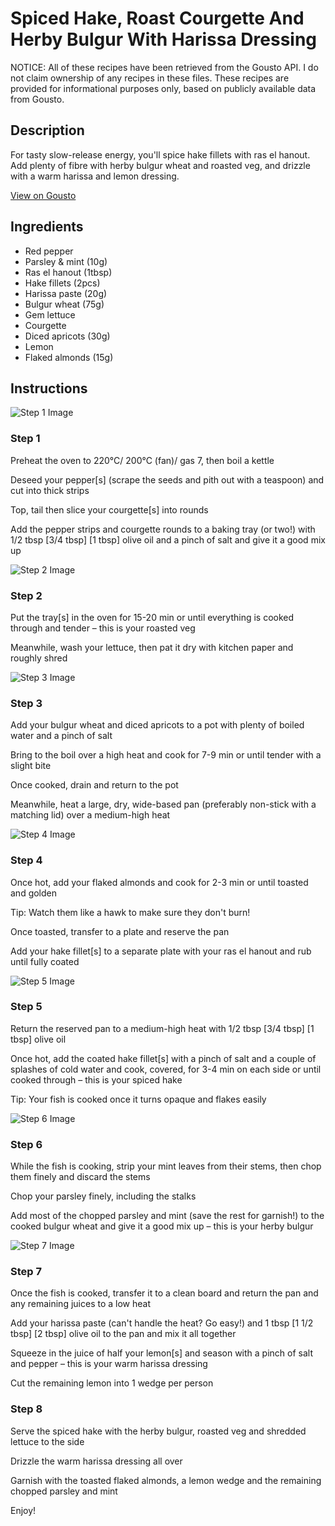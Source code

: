 # Spiced Hake, Roast Courgette And Herby Bulgur With Harissa Dressing

NOTICE: All of these recipes have been retrieved from the Gousto API. I do not claim ownership of any recipes in these files. These recipes are provided for informational purposes only, based on publicly available data from Gousto.

## Description

For tasty slow-release energy, you'll spice hake fillets with ras el hanout. Add plenty of fibre with herby bulgur wheat and roasted veg, and drizzle with a warm harissa and lemon dressing. 

[View on Gousto](https://www.gousto.co.uk/recipes/cookbook/spiced-hake-with-herby-bulgur-and-warm-harissa-dressing)

## Ingredients

- Red pepper
- Parsley & mint (10g)
- Ras el hanout (1tbsp)
- Hake fillets (2pcs)
- Harissa paste (20g)
- Bulgur wheat (75g)
- Gem lettuce
- Courgette
- Diced apricots (30g)
- Lemon
- Flaked almonds (15g)

## Instructions

![Step 1 Image](https://production-media.gousto.co.uk/cms/recipe-step-image/step-1-1717402220695-x200.jpg)

### Step 1

Preheat the oven to 220°C/ 200°C (fan)/ gas 7, then boil a kettle

Deseed your pepper[s] (scrape the seeds and pith out with a teaspoon) and cut into thick strips

Top, tail then slice your courgette[s] into rounds

Add the pepper strips and courgette rounds to a baking tray (or two!) with 1/2 tbsp<span class="text-purple"> [3/4 tbsp]</span> <span class="text-danger">[1 tbsp]</span> olive oil and a pinch of salt and give it a good mix up

![Step 2 Image](https://production-media.gousto.co.uk/cms/recipe-step-image/step-2-1717402224579-x200.jpg)

### Step 2

Put the tray[s] in the oven for 15-20 min or until everything is cooked through and tender – this is your roasted veg

Meanwhile, wash your lettuce, then pat it dry with kitchen paper and roughly shred

![Step 3 Image](https://production-media.gousto.co.uk/cms/recipe-step-image/step-3-1717402228171-x200.jpg)

### Step 3

Add your bulgur wheat and diced apricots to a pot with plenty of boiled water and a pinch of salt

Bring to the boil over a high heat and cook for 7-9 min or until tender with a slight bite

Once cooked, drain and return to the pot

Meanwhile, heat a large, dry, wide-based pan (preferably non-stick with a matching lid) over a medium-high heat

![Step 4 Image](https://production-media.gousto.co.uk/cms/recipe-step-image/step-4-1717402231628-x200.jpg)

### Step 4

Once hot, add your flaked almonds and cook for 2-3 min or until toasted and golden

Tip: Watch them like a hawk to make sure they don't burn!

Once toasted, transfer to a plate and reserve the pan

Add your hake fillet[s] to a separate plate with your ras el hanout and rub until fully coated

![Step 5 Image](https://production-media.gousto.co.uk/cms/recipe-step-image/step-5-1717402234739-x200.jpg)

### Step 5

Return the reserved pan to a medium-high heat with 1/2 tbsp <span class="text-purple">[3/4 tbsp]</span> <span class="text-danger">[1 tbsp]</span> olive oil

Once hot, add the coated hake fillet[s] with a pinch of salt and a couple of splashes of cold water and cook, covered, for 3-4 min on each side or until cooked through – this is your spiced hake

Tip: Your fish is cooked once it turns opaque and flakes easily

![Step 6 Image](https://production-media.gousto.co.uk/cms/recipe-step-image/step-6-1717402238535-x200.jpg)

### Step 6

While the fish is cooking, strip your mint leaves from their stems, then chop them finely and discard the stems

Chop your parsley finely, including the stalks

Add most of the chopped parsley and mint (save the rest for garnish!) to the cooked bulgur wheat and give it a good mix up – this is your herby bulgur

![Step 7 Image](https://production-media.gousto.co.uk/cms/recipe-step-image/step-7-1717402242551-x200.jpg)

### Step 7

Once the fish is cooked, transfer it to a clean board and return the pan and any remaining juices to a low heat

Add your harissa paste (can't handle the heat? Go easy!) and 1 tbsp <span class="text-purple">[1 1/2 tbsp]</span> <span class="text-danger">[2 tbsp]</span> olive oil to the pan and mix it all together

Squeeze in the juice of half your lemon[s] and season with a pinch of salt and pepper – this is your warm harissa dressing

Cut the remaining lemon into 1 wedge per person

### Step 8

Serve the spiced hake with the herby bulgur, roasted veg and shredded lettuce to the side

Drizzle the warm harissa dressing all over

Garnish with the toasted flaked almonds, a lemon wedge and the remaining chopped parsley and mint

Enjoy!

